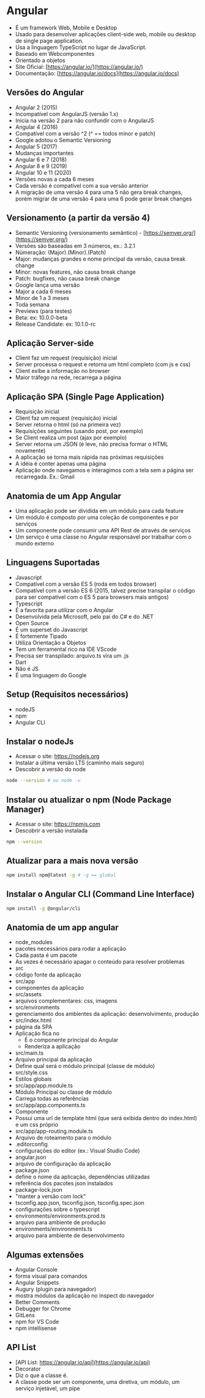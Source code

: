 # Angular

- É um framework Web, Mobile e Desktop 
- Usado para desenvolver aplicações client-side web, mobile ou desktop de single page application.
- Usa a linguagem TypeScript no lugar de JavaScript.
- Baseado em Webcomponentes
- Orientado a objetos
- Site Oficial: [https://angular.io/](https://angular.io/)
- Documentação: [https://angular.io/docs](https://angular.io/docs)

## Versões do Angular

- Angular 2 (2015)
- Incompatível com AngularJS (versão 1.x)
- Inicia na versão 2 para não confundir com o AngularJS
- Angular 4 (2016)
- Compatível com a versão ^2 (^ == todos minor e patch)
- Google adotou o Semantic Versioning
- Angular 5 (2017)
- Mudanças importantes
- Angular 6 e 7 (2018)
- Angular 8 e 9 (2019)
- Angular 10 e 11 (2020)
- Versões novas a cada 6 meses
- Cada versão é compatível com a sua versão anterior
- A migração de uma versão 4 para uma 5 não gera break changes, porém migrar de uma versão 4 para uma 6 pode gerar break changes

## Versionamento (a partir da versão 4)

- Semantic Versioning (versionamento semântico) - [https://semver.org/](https://semver.org/)
- Versões são baseadas em 3 números, ex.: 3.2.1   
- Númeração: (Major).(Minor).(Patch)
- Major: mudanças grandes e nome principal da versão, causa break change
- Minor: novas features, não causa break change
- Patch: bugfixes, não causa break change
- Google lança uma versão 
- Major a cada 6 meses    
- Minor de 1 a 3 meses
- Toda semana
- Previews (para testes)
- Beta: ex: 10.0.0-beta
- Release Candidate: ex: 10.1.0-rc

## Aplicação Server-side

- Client faz um request (requisição) inicial
- Server processa o request e retorna um html completo (com js e css)
- Client exibe a informação no browser
- Maior tráfego na rede, recarrega a página

## Aplicação SPA (Single Page Application)

- Requisição inicial
- Client faz um request (requisição) inicial
- Server retorna o html (só na primeira vez)
- Requisições seguintes (usando post, por exemplo)
- Se Client realiza um post (ajax por exemplo)
- Server retorna um JSON (é leve, não precisa formar o HTML novamente)
- A aplicação se torna mais rápida nas próximas requisições
- A idéia é conter apenas uma página    
- Aplicação onde navegamos e interagimos com a tela sem a página ser recarregada. Ex.: Gmail

## Anatomia de um App Angular

- Uma aplicação pode ser dividida em um módulo para cada feature
- Um módulo é composto por uma coleção de componentes e por serviços
- Um componente pode consumir uma API Rest de através de serviços
- Um serviço é uma classe no Angular responsável por trabalhar com o mundo externo

## Linguagens Suportadas

- Javascript 
- Compatível com a versão ES 5 (roda em todos browser)
- Compatível com a versão ES 6 (2015, talvez precise transpilar o código para ser compatível com o ES 5 para browsers mais antigos)
- Typescript
- É a favorita para utilizar com o Angular
- Desenvolvida pela Microsoft, pelo pai do C# e do .NET
- Open Source
- É um superset do Javascript
- É fortemente Tipado
- Utiliza Orientação a Objetos
- Tem um ferramental rico na IDE VScode
- Precisa ser transpilado: arquivo.ts vira um .js
- Dart
- Não é JS
- É uma linguagem do Google

## Setup (Requisitos necessários)

- nodeJS
- npm
- Angular CLI

## Instalar o nodeJs

- Acessar o site: <https://nodejs.org>
- Instalar a última versão LTS (caminho mais seguro)
- Descobrir a versão do node

~~~bash
node --version # ou node -v
~~~

## Instalar ou atualizar o npm (Node Package Manager)

- Acessar o site: <https://npmjs.com>
- Descobrir a versão instalada

~~~bash
npm --version
~~~

## Atualizar para a mais nova versão

~~~bash
npm install npm@latest -g # -g == global
~~~

## Instalar o Angular CLI (Command Line Interface)

~~~bash
npm install -g @angular/cli
~~~

## Anatomia de um app angular

- node_modules
- pacotes necessários para rodar a aplicação
- Cada pasta é um pacote
- As vezes é necessário apagar o conteúdo para resolver problemas
- src
- código fonte da aplicação
- src/app
- componentes da aplicação
- src/assets
- arquivos complementares: css, imagens
- src/environments
- gerenciamento dos ambientes da aplicação: desenvolvimento, produção
- src/index.html
- página da SPA
- Aplicação fica no <app-root></app-root>
    - É o componente principal do Angular
    - Renderiza a aplicação
- src/main.ts
- Arquivo principal da aplicação
- Define qual será o módulo principal (classe de módulo)
- src/style.css
- Estilos globais
- src/app/app.module.ts
- Módulo Principal ou classe de módulo
- Carrega todas as referências
- src/app/app.components.ts
- Componente
- Possui uma url de template html (que será exibida dentro do index.html) e um css próprio
- src/app/app-routing.module.ts
- Arquivo de roteamento para o módulo    
- .editorconfig
- configurações do editor (ex.: Visual Studio Code)
- angular.json
- arquivo de configuração da aplicação
- package.json
- define o nome da aplicação, dependências utilizadas
- referência dos pacotes json instalados
- package-lock.json
- "manter a versão com lock"
- tsconfig.app.json, tsconfig.json, tsconfig.spec.json
- configurações sobre o typescript
- environments/environments.prod.ts
- arquivo para ambiente de produção
- environments/environments.ts
- arquivo para ambiente de desenvolvimento

## Algumas extensões

- Angular Console
- forma visual para comandos
- Angular Snippets
- Augury (plugin para navegador)
- mostra módulos da aplicação no inspect do navegador
- Better Comments
- Debugger for Chrome
- GitLens 
- npm for VS Code
- npm intellisense

## API List

- [API List: https://angular.io/api](https://angular.io/api)
- Decorator
- Diz o que a classe é.
- A classe pode ser um componente, uma diretiva, um módulo, um serviço injetável, um pipe
